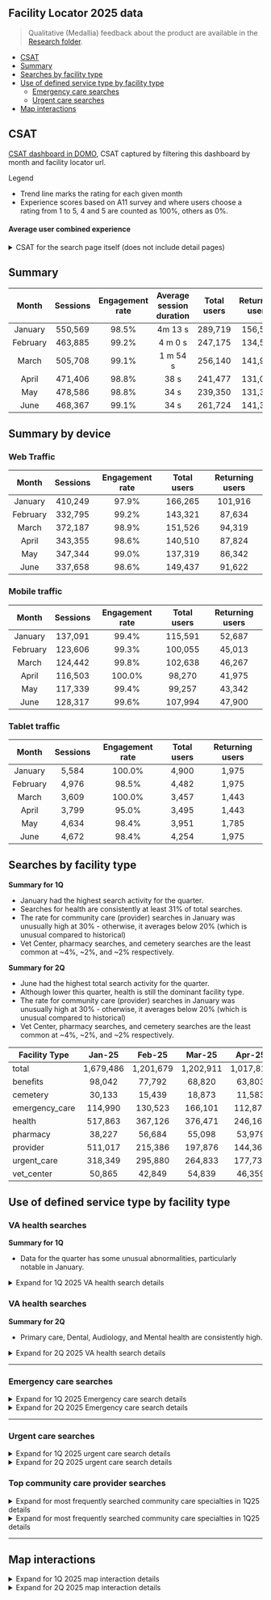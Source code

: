 ## Facility Locator 2025 data

> Qualitative (Medallia) feedback about the product are available in the [Research folder](https://github.com/department-of-veterans-affairs/va.gov-team/blob/master/products/facilities/facility-locator/research/2024-medallia-feedback.md).
> 
- [CSAT](#csat)
- [Summary](#summary)
- [Searches by facility type ](#searches-by-facility-type)
- [Use of defined service type by facility type](#use-of-defined-service-type-by-facility-type)
  - [Emergency care searches](#emergency-care-searches)
  - [Urgent care searches](#urgent-care-searches)
- [Map interactions](#map-interactions)


## CSAT 
[CSAT dashboard in DOMO](https://va-gov.domo.com/page/1545882322), CSAT captured by filtering this dashboard by month and facility locator url. 

Legend 
- Trend line marks the rating for each given month
- Experience scores based on A11 survey and where users choose a rating from 1 to 5, 4 and 5 are counted as 100%, others as 0%. 

#### Average user combined experience

<details>
	<summary> CSAT for the search page itself (does not include detail pages) </summary>

<img width="1267" height="376" alt="image" src="https://github.com/user-attachments/assets/83c6293f-7e00-4d46-acf5-1c8260aed1e5" />



</details>

## Summary


|	Month	|	Sessions	|	Engagement rate	|	Average session duration	|	Total users	|	Returning users	|	% returning 	|
|	:---:		|	:---:	|	:---:|	:---:	|:---:	|	:---:	|:---:	|
|	January	|	 550,569 	|	98.5%	|	4m 13 s	|	 289,719 	|	 156,502 	|	54.0%	|
|	February 	|	 463,885 	|	99.2%	|	4 m 0 s	|	 247,175 	|	 134,546 	|	54.4%	|
|	March	|	 505,708 	|	99.1%	|	1 m 54 s	|	 256,140 	|	 141,954 	|	55.4%	|
|	April	|	 471,406 	|	98.8%	|	38 s 	|	 241,477 	|	 131,090 	|	54.3%	|
|	May	|	 478,586 	|	98.8%	|	34 s 	|	 239,350 	|	 131,356 	|	54.9%	|
|	June	|	 468,367 	|	99.1%	|	34 s 	|	 261,724 	|	 141,384 	|	54.0%	|


## Summary by device

### Web Traffic
	
|	Month	|	Sessions	|	Engagement rate	|	Total users	|	Returning users	|
|	:---:		|	:---:	|	:---:|	:---:	|:---:	|	
|	January	|	 410,249 	|	97.9%	|	 166,265 	|	 101,916 	|
|	February	|	 332,795 	|	99.2%	|	 143,321 	|	 87,634 	|
|	March	|	 372,187 	|	98.9%	|	 151,526 	|	 94,319 	|
|	April	|	 343,355 	|	98.6%	|	 140,510 	|	 87,824 	|
|	May	|	 347,344 	|	99.0%	|	 137,319 	|	 86,342 	|
|	June	|	 337,658 	|	98.6%	|	 149,437 	|	 91,622 	|

### Mobile traffic

|	Month	|	Sessions	|	Engagement rate	|	Total users	|	Returning users	|
|	:---:		|	:---:	|	:---:|	:---:	|:---:	|	
|	January	|	 137,091 	|	99.4%	|	 115,591 	|	 52,687 	|
|	February	|	 123,606 	|	99.3%	|	 100,055 	|	 45,013 	|
|	March	|	 124,442 	|	99.8%	|	 102,638 	|	 46,267 	|
|	April	|	 116,503 	|	100.0%	|	 98,270 	|	 41,975 	|
|	May	|	 117,339 	|	99.4%	|	 99,257 	|	 43,342 	|
|	June	|	 128,317 	|	99.6%	|	 107,994 	|	 47,900 	|


### Tablet traffic

|	Month	| Sessions	|	Engagement rate	|	Total users	|	Returning users	|
|	:---:	| 	:---:		|	:---:	|	:---:|	:---:	|	
|	January	 |5,584 	|	100.0%	|	 4,900 	|	 1,975 	|
|	February |	 4,976 	|	98.5%	|	 4,482 	|	 1,975 	|
|	March |	 3,609 	|	100.0%	|	 3,457 	|	 1,443 	|
|	April |	 3,799 	|	95.0%	|	 3,495 	|	 1,443 	|
|	May |	 4,634 	|	98.4%	|	 3,951 	|	 1,785 	|
|	June |	 4,672 	|	98.4%	|	 4,254 	|	 1,975 	|

## Searches by facility type 

**Summary for 1Q**
- January had the highest search activity for the quarter.
- Searches for health are consistently at least 31% of total searches.
- The rate for community care (provider) searches in January was unusually high at 30% - otherwise, it averages below 20% (which is unusual compared to historical)
- Vet Center, pharmacy searches, and cemetery searches are the least common at ~4%, ~2%, and ~2% respectively. 

**Summary for 2Q**
- June had the highest total search activity for the quarter.
- Although lower this quarter, health is still the dominant facility type.
- The rate for community care (provider) searches in January was unusually high at 30% - otherwise, it averages below 20% (which is unusual compared to historical)
- Vet Center, pharmacy searches, and cemetery searches are the least common at ~4%, ~2%, and ~2% respectively. 

|	Facility Type	|	Jan-25	|	Feb-25	|	Mar-25	| Apr-25 | May-25 | June-25
|	---	|	:---:	|	:---:|	:---:	|:---:	|	:---:|	:---:	|
|	total 	|	 1,679,486 	 | 	 1,201,679 	 | 	 1,202,911 	|  1,017,817 	 | 	 1,066,789 	 | 	 1,307,976 
|	benefits	|	 98,042 	 | 	 77,792 	 | 	 68,820 	|  63,803 	 | 	 51,319 	 | 	 50,497 
|	cemetery	|	 30,133 	 | 	 15,439 	 | 	 18,873 	|  11,583 	 | 	 15,180 	 | 	 15,885
|	emergency_care	|	 114,990 	 | 	 130,523 	 | 	 166,101 	| 112,878 	 | 	 112,208 	 | 	 211,916 
|	health	|	 517,863 	 | 	 367,126 	 | 	 376,471 	|  246,161 	 | 	 283,775 	 | 	 383,387 
|	pharmacy	|	 38,227 	 | 	 56,684 	 | 	 55,098 	|  53,979 	 | 	 35,966 	 | 	 39,659 
|	provider	|	 511,017 	 | 	 215,386 	 | 	 197,876 	| 144,367 | 152,656 | 174,765 
|	urgent_care	|	 318,349 	 | 	 295,880 	 | 	 264,833 	|  177,730 	|	 188,144 	|	 188,201
|	vet_center	|	 50,865 	 | 	 42,849 	 | 	 54,839 	|  46,359 	|	 23,927 	|	 26,184 
 
## Use of defined service type by facility type

### VA health searches

**Summary for 1Q**
- Data for the quarter has some unusual abnormalities, particularly notable in January.

<details>
	<summary> Expand for 1Q 2025 VA health search details</summary>
	
 | 	 Facility Type 	 | 	 Facility Service Type 	 | 	 Jan 2025 events 	 | 	 Feb 2025 events 	 | 	 Mar 2025 events 	 | 
|	---	|	---|:---:|	:---:	|:---:	|
 | 	 health 	 | 		 | 	 323,231 	 | 	 253,870 	 | 	 249,692 	 | 
 | 	 health 	 | 	 (not set) 	 | 	 46,243 	 | 	 10,834 	 | 	 7,310 	 | 
 | 	 health 	 | 	 Audiology 	 | 	 7,963 	 | 	 1,234 	 | 	 10,854 	 | 
 | 	 health 	 | 	 Cardiology 	 | 	 2,965 	 | 	 634 	 | 	 4,568 	 | 
 | 	 health 	 | 	 CaregiverSupport 	 | 	 577 	 | 	 1,603 	 | 	 1,045 	 | 
 | 	 health 	 | 	 Covid19Vaccine 	 | 	 94 	 | 	 205 	 | 	 112 	 | 
 | 	 health 	 | 	 Dental 	 | 	 37,294 	 | 	 22,489 	 | 	 16,989 	 | 
 | 	 health 	 | 	 DentalServices 	 | 	 1,082 	 | 	 -   	 | 	 -   	 | 
 | 	 health 	 | 	 Dermatology 	 | 	 1,418 	 | 	 617 	 | 	 1,942 	 | 
 | 	 health 	 | 	 EmergencyCare 	 | 	 2,555 	 | 	 2,070 	 | 	 5,090 	 | 
 | 	 health 	 | 	 Gastroenterology 	 | 	 1,436 	 | 	 1,586 	 | 	 615 	 | 
 | 	 health 	 | 	 Gynecology 	 | 	 -   	 | 	 149 	 | 	 989 	 | 
 | 	 health 	 | 	 MentalHealth 	 | 	 10,071 	 | 	 12,941 	 | 	 5,465 	 | 
 | 	 health 	 | 	 MentalHealthCare 	 | 	 2,592 	 | 	 653 	 | 	 131 	 | 
 | 	 health 	 | 	 Nutrition 	 | 	 1,174 	 | 	 74 	 | 	 1,715 	 | 
 | 	 health 	 | 	 Ophthalmology 	 | 	 2,796 	 | 	 447 	 | 	 821 	 | 
 | 	 health 	 | 	 Optometry 	 | 	 6,303 	 | 	 4,514 	 | 	 3,318 	 | 
 | 	 health 	 | 	 Orthopedics 	 | 	 9,808 	 | 	 1,771 	 | 	 1,250 	 | 
 | 	 health 	 | 	 Podiatry 	 | 	 1,940 	 | 	 913 	 | 	 989 	 | 
 | 	 health 	 | 	 PrimaryCare 	 | 	 44,116 	 | 	 46,130 	 | 	 47,846 	 | 
 | 	 health 	 | 	 UrgentCare 	 | 	 2,219 	 | 	 2,442 	 | 	 10,238 	 | 
 | 	 health 	 | 	 Urology 	 | 	 1,473 	 | 	 186 	 | 	 3,954 	 | 
 | 	 health 	 | 	 WomensHealth 	 | 	 8,336 	 | 	 38 	 | 	 467 	 | 
 | 	 health 	 | 	 allVAhealthservices 	 | 	 2,182 	 | 	 1,734 	 | 	 1,082 	 | 
</details>

### VA health searches

**Summary for 2Q**
- Primary care, Dental, Audiology, and Mental health are consistently high. 

<details>
	<summary> Expand for 2Q 2025 VA health search details</summary>
	
 | 	 Facility Type 	 | 	 Facility Service Type 	 | 	April 2025 events 	 | 	May 2025 events 	 | 	June 2025 events 	 | 
|	---	|	---|:---:|	:---:	|:---:	|
 |	health	|		|	 246,161 	 | 	 283,775 	 | 	 383,387 
|	health	|	(not set)	|	 12,002 	 | 	 8,902 	 | 	 10,909 
|	health	|	Audiology	|	 7,004 	 | 	 17,457 	 | 	 7,388 
|	health	|	Cardiology	|	 2,870 	 | 	 4,097 	 | 	 899 
|	health	|	CaregiverSupport	|	 784 	 | 	 1,206 	 | 	 824 
|	health	|	Covid19Vaccine	|	 114 	 | 	 1,282 	 | 	 38 
|	health	|	Dental	|	 11,754 	 | 	 16,537 	 | 	 19,297 
|	health	|	Dermatology	|	 668 	 | 	 3,905 	 | 	 1,399 
|	health	|	EmergencyCare	|	 3,771 	 | 	 1,398 	 | 	 5,973 
|	health	|	Gastroenterology	|	 1,301 	 | 	 1,186 	 | 	 458 
|	health	|	Gynecology	|	 517 	 | 	 269 	 | 	 306 
|	health	|	MentalHealth	|	 5,396 	 | 	 5,071 	 | 	 5,473 
|	health	|	MentalHealthCare	|	 -   	 | 	 -   	 | 	 306 
|	health	|	Nutrition	|	 1,493 	 | 	 2,488 	 | 	 1,953 
|	health	|	Ophthalmology	|	 574 	 | 	 1,800 	 | 	 1,875 
|	health	|	Optometry	|	 3,827 	 | 	 13,399 	 | 	 12,938 
|	health	|	Orthopedics	|	 2,563 	 | 	 2,888 	 | 	 1,281 
|	health	|	Podiatry	|	 1,799 	 | 	 1,243 	 | 	 803 
|	health	|	PrimaryCare	|	 34,224 	 | 	 35,546 	 | 	 32,082 
|	health	|	UrgentCare	|	 9,494 	 | 	 3,618 	 | 	 1,589 
|	health	|	Urology	|	 958 	 | 	 918 	 | 	 669 
|	health	|	WomensHealth	|	 401 	 | 	 535 	 | 	 287 
|	health	|	allVAhealthservices	|	 823 	 | 	 688 	 | 	 612 


</details>

---

### Emergency care searches 


<details>
	<summary> Expand for 1Q 2025 Emergency care search details</summary>
	
| 	 Facility Type 	 | 	 Facility Service Type 	 | 	 Jan 2025 events 	 | 	 Feb 2025 events 	 | 	 Mar 2025 events 	 | 
|	---	|	---|:---:|	:---:	|:---:	|
 | 	 emergency_care 	 | 	 AllEmergencyCare 	 | 	 2,312 	 | 	 4,251 	 | 	 5,986 	 | 
 | 	 emergency_care 	 | 	 EmergencyCare 	 | 	 4,197 	 | 	 4,942 	 | 	 6,396 	 | 
 | 	 emergency_care 	 | 	 NonVAEmergencyCare 	 | 	 3,676 	 | 	 2,778 	 | 	 1,958 	 | 
</details>

<details>
	<summary> Expand for 2Q 2025 Emergency care search details</summary>
	
| 	 Facility Type 	 | 	 Facility Service Type 	 | 	 April 2025 events 	 | 	May 2025 events 	 | 	June 2025 events 	 | 
|	---	|	---|:---:|	:---:	|:---:	|
|	emergency_care	|	AllEmergencyCare	|	 804 	 | 	 2,297 	 | 	 7,618 
|	emergency_care	|	EmergencyCare	|	 8,881 	 | 	 10,756 	 | 	 4,939 
|	emergency_care	|	NonVAEmergencyCare	|	 5,666 	 | 	 6,452 	 | 	 5,053 


</details>


---


	
### Urgent care searches 


<details>
	<summary> Expand for 1Q 2025 urgent care search details</summary>
	
| 	 Facility Type 	 | 	 Facility Service Type 	 | 	 Jan 2025 events 	 | 	 Feb 2025 events 	 | 	 Mar 2025 events 	 | 
|	---	|	---|:---:|	:---:	|:---:	|
 | 	 urgent_care 	 | 	 (not set) 	 | 	 2,220 	 | 	 579 	 | 	 615 	 | 
 | 	 urgent_care 	 | 	 AllUrgentCare 	 | 	 9,920 	 | 	 22,172 	 | 	 7,421 	 | 
 | 	 urgent_care 	 | 	 NonVAUrgentCare 	 | 	 27,206 	 | 	 15,571 	 | 	 14,748 	 | 
 | 	 urgent_care 	 | 	 UrgentCare 	 | 	 9,957 	 | 	 9,510 	 | 	 7,869 	 | 

</details>

<details>
	<summary> Expand for 2Q 2025 urgent care search details</summary>
	
| 	 Facility Type 	 | 	 Facility Service Type 	 | 	 April 2025 events 	 | 	May 2025 events 	 | 	June 2025 events 	 | 
|	---	|	---|:---:|	:---:	|:---:	|
|	urgent_care	|	(not set)	|	 3,655 	|	 1,664 	|	 1,397 
|	urgent_care	|	AllUrgentCare	|	 4,307 	|	 7,524 	|	 13,477 
|	urgent_care	|	NonVAUrgentCare	|	 13,227 	|	 22,049 	|	 39,797 
|	urgent_care	|	UrgentCare	|	 3,044 	|	 6,260 	|	 2,086 



</details>

### Top community care provider searches


<details>
	<summary> Expand for most frequently searched community care specialties in 1Q25 details</summary>
	
 | 	 Facility Type 	 | 	 Facility Service Type 	 | 	 Jan 2025 events 	 | 	 Feb 2025 events 	 | 	 Mar 2025 events 	 | 
|	---	|	---|:---:|	:---:	|:---:	|
 | 	 provider 	 | 	 In Home Supportive Care 	 | 	 99,628 	 | 	 20,494 	 | 	 15,197 	 | 	 135,319 
 | 	 provider 	 | 	 Dentist 	 | 	 13,293 	 | 	 9,491 	 | 	 7,274 	 | 	 30,058 
 | 	 provider 	 | 	 Home Health 	 | 	 4,662 	 | 	 10,591 	 | 	 11,152 	 | 	 26,405 
 | 	 provider 	 | 	 Dentist - General Practice 	 | 	 11,341 	 | 	 5,761 	 | 	 7,850 	 | 	 24,952 
 | 	 provider 	 | 	 Clinic/Center - Primary Care 	 | 	 9,769 	 | 	 10,124 	 | 	 3,823 	 | 	 23,716 
 | 	 provider 	 | 	 Optometrist 	 | 	 6,265 	 | 	 7,271 	 | 	 7,999 	 | 	 21,535 
 | 	 provider 	 | 	 Chiropractor 	 | 	 7,160 	 | 	 5,594 	 | 	 5,914 	 | 	 18,668 
 | 	 provider 	 | 	 Dermatology - Clinical & Laboratory Dermatological Immunology 	 | 	 16,316 	 | 	 -   	 | 	 -   	 | 	 16,316 
 | 	 provider 	 | 	 Clinic/Center - Urgent Care 	 | 	 6,545 	 | 	 5,855 	 | 	 1,232 	 | 	 13,632 
 | 	 provider 	 | 	 Nurse Practitioner - Primary Care 	 | 	 7,067 	 | 	 3,412 	 | 	 2,481 	 | 	 12,960 
 | 	 provider 	 | 	 Massage Therapist 	 | 	 4,717 	 | 	 3,616 	 | 	 4,456 	 | 	 12,789 
 | 	 provider 	 | 	 Dentist - Dental Public Health 	 | 	 6,413 	 | 	 2,685 	 | 	 2,182 	 | 	 11,280 
 | 	 provider 	 | 	 Audiologist 	 | 	 3,673 	 | 	 3,059 	 | 	 3,880 	 | 	 10,612 

</details>
<details>
	<summary> Expand for most frequently searched community care specialties in 1Q25 details</summary>
	
 | 	 Facility Type 	 | 	 Facility Service Type 	 | 	 April 2025 events 	 | 	May 2025 events 	 | 	June 2025 events 	 | 
|	---	|	---|:---:|	:---:	|:---:	|
|	provider	|	Dentist - General Practice		|	13,858	|	7,599	|	3,522
|	provider	|	Nurse Practitioner - Primary Care		|	13,306	|	2,125	|	3,771
|	provider	|	Clinic/Center - Primary Care		|	9,531	|	6,506	|	4,193
|	provider	|	Chiropractor		|	6,450	|	6,968	|	8,805
|	provider	|	General Practice		|	5,397	|	441	|	,2373
|	provider	|	Dentist		|	4,920	|	10,107	|	6,491	|
|	provider	|	Clinic/Center - Urgent Care		|	4,632	|	555	|	1,128	|
|	provider	|	In Home Supportive Care		|	4,515	|	2,009	|	7,025	|
|	provider	|	Family Medicine		|	3,827	|	2,661	|	7,811	|
 | 	 provider 	 | 	 Optometrist 		 | 	 3,160 	 | 	 11,140 	 | 	 3,865 	 | 
 | 	 provider 	 | 	 Massage Therapist 		 | 	 2,680 	 | 	 5,302 	 | 	 7,503 	 | 
 | 	 provider 	 | 	 Physical Medicine & Rehabilitation 		 | 	 2,566 	 | 	 459 	 | 	 956 	 | 
 | 	 provider 	 | 	 Physical Therapist 		 | 	 2,526 	 | 	 2,660 	 | 	 1,149 	 | 
 | 	 provider 	 | 	 Counselor - Mental Health 		 | 	 2,163 	 | 	 6,586 	 | 	 5,877 	 | 



</details>





---

## Map interactions

<details>
	<summary> Expand for 1Q 2025 map interaction details</summary>
	
|	Event name	|	DataLayer Event Name	|	 Jan 2025 events 	 | 	 Feb 2025 events 	 | 	 March 2025 events 	 | 
|	---	|	---|:---:|	:---:	|:---:	|
|	facility_locator_map	|	fl-search	|	 938,246 	 | 	 800,037 	 | 	 844,679 	 | 
|	facility_locator_map	|	fl-map-pin-click	|	 35,614 	 | 	 36,752 	 | 	 48,257 	 | 
|	facility_locator_map	|	fl-search	|	 1,698,041 	 | 	 1,212,269 	 | 	 1,216,018 	 | 
|	facility_locator_map	|	fl-map-zoom-in	|	 228,566 	 | 	 182,399 	 | 	 220,643 	 | 
|	facility_locator_map	|	fl-map-zoom-out	|	 181,056 	 | 	 146,354 	 | 	 193,753 	 | 
|	search_results_click	|	fl-results-click	|	 217,098 	 | 	 192,916 	 | 	 232,311 	 | 
|	search_results_view	|	fl-search-results	|	 987,266 	 | 	 851,708 	 | 	 901,213 	 | 
| use of search geolocation | | 56,859 | 46,059 | 46,768 |

</details>

<details>
	<summary> Expand for 2Q 2025 map interaction details</summary>
	
|	Event name	|	DataLayer Event Name	|	 April 2025 events 	 | 	May 2025 events 	 | 	June 2025 events 	 | 
|	---	|	---|:---:|	:---:	|:---:	|
|	facility_locator_map	|	fl-search	|	760230	|	746332	|	782833
|	facility_locator_map	|	fl-map-pin-click	|	61980	|	57771	|	68280
|	facility_locator_map	|	fl-search	|	1032540	|	1077753	|	1316259
|	facility_locator_map	|	fl-map-zoom-in	|	202041	|	193888	|	209028
|	facility_locator_map	|	fl-map-zoom-out	|	171449	|	160063	|	179167
|	search_results_click	|	fl-results-click	|	210653	|	199858	|	199419
|	search_results_view	|	fl-search-results	|	835209	|	814706	|	855036
| use of search geolocation |  | 45,823| 44,806 | 48,018 |

</details>
	

